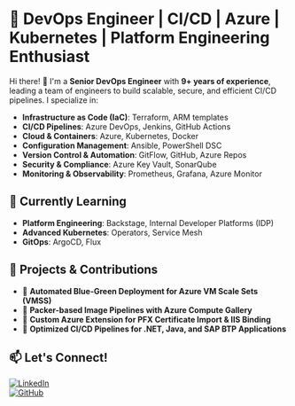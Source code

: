 # 🚀 DevOps Engineer | CI/CD | Azure | Kubernetes | Platform Engineering Enthusiast

Hi there! 👋 I'm a **Senior DevOps Engineer** with **9+ years of experience**, leading a team of engineers to build scalable, secure, and efficient CI/CD pipelines. I specialize in:

- **Infrastructure as Code (IaC)**: Terraform, ARM templates
- **CI/CD Pipelines**: Azure DevOps, Jenkins, GitHub Actions
- **Cloud & Containers**: Azure, Kubernetes, Docker
- **Configuration Management**: Ansible, PowerShell DSC
- **Version Control & Automation**: GitFlow, GitHub, Azure Repos
- **Security & Compliance**: Azure Key Vault, SonarQube
- **Monitoring & Observability**: Prometheus, Grafana, Azure Monitor

## 🌱 Currently Learning
- **Platform Engineering**: Backstage, Internal Developer Platforms (IDP)
- **Advanced Kubernetes**: Operators, Service Mesh
- **GitOps**: ArgoCD, Flux

## 📌 Projects & Contributions
- 🔹 **Automated Blue-Green Deployment for Azure VM Scale Sets (VMSS)**  
- 🔹 **Packer-based Image Pipelines with Azure Compute Gallery**  
- 🔹 **Custom Azure Extension for PFX Certificate Import & IIS Binding**  
- 🔹 **Optimized CI/CD Pipelines for .NET, Java, and SAP BTP Applications** 

## 📫 Let's Connect!
[![LinkedIn](https://img.shields.io/badge/LinkedIn-Connect-blue?style=flat&logo=linkedin)](https://www.linkedin.com/in/aditya-apte-867092b8/)  
[![GitHub](https://img.shields.io/badge/GitHub-Follow-black?style=flat&logo=github)](https://github.com/adityaapte14)  

